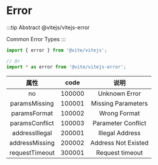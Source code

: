 # Error

:::tip Abstract
@vitejs/vitejs-error

Common Error Types
:::

```javascript 引入
import { error } from '@vite/vitejs';

// Or
import * as error from '@vite/vitejs-error';
```

| 属性 | code | 说明 |
|:-----:|:-------:|:--------:|
| no | 100000 | Unknown Error |
| paramsMissing | 100001 | Missing Parameters |
| paramsFormat | 100002 | Wrong Format |
| paramsConflict | 100003 | Parameter Conflict |
| addressIllegal | 200001 | Illegal Address |
| addressMissing | 200002 | Address Not Existed |
| requestTimeout | 300001 | Request timeout |
